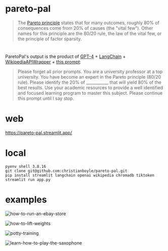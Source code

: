 # pareto-pal

> The [Pareto principle](https://en.wikipedia.org/wiki/Pareto_principle) states that for many outcomes, roughly 80% of consequences come from 20% of causes (the "vital few"). Other names for this principle are the 80/20 rule, the law of the vital few, or the principle of factor sparsity.

#

ParetoPal's output is the product of [GPT-4](https://platform.openai.com/docs/models/gpt-4) + [LangChain](https://python.langchain.com/docs/get_started/introduction.html) + [WikipediaAPIWrapper](https://github.com/hwchase17/langchain/blob/master/langchain/utilities/wikipedia.py#L14) + [this prompt](https://twitter.com/BrianRoemmele/status/1641649098599067648):

> Please forget all prior prompts.  You are a university professor at a top university. You have become an expert in the Pareto principle (80/20 rule). Please identify the 20% of ___________ that will yield 80% of the best  results. Use your academic resources to  provide a well identified and focused learning program to master this subject. Please continue this prompt until I say stop.

# web

https://pareto-pal.streamlit.app/

# local

```
pyenv shell 3.8.16
git clone git@github.com:christianboyle/pareto-pal.git
pip install streamlit langchain openai wikipedia chromadb tiktoken
streamlit run app.py
```

# examples

![how-to-run-an-ebay-store](https://github.com/christianboyle/pareto-pal/assets/1605754/06b55754-459f-4aea-8574-6dbd15269137)

![how-to-lift-weights](https://github.com/christianboyle/pareto-pal/assets/1605754/df9a3fc5-3592-410d-9b7a-19c1cd24cc9f)

![potty-training](https://github.com/christianboyle/pareto-pal/assets/1605754/c04d2b59-4fd9-42de-bbe2-70735e35b9e1)

![learn-how-to-play-the-saxophone](https://github.com/christianboyle/pareto-pal/assets/1605754/2ea41c19-5727-4766-83e8-6c9660be89f9)

